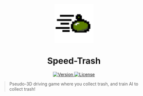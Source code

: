  <p align="center">
	<a>
		<img width="128px" src="./icon.png" alt="" />
		<h1 align="center">
			Speed-Trash
		</h1>
	</a>
</p>


<p align="center">
	<a href="https://github.com/ClarkThyLord/Speed-Trash/releases">
		<img src="https://img.shields.io/badge/Version-1.0.0-green.svg" alt="Version">
	</a>
	<a href="https://github.com/ClarkThyLord/Speed-Trash/blob/master/LICENSE">
		<img src="https://img.shields.io/badge/License-MIT-brightgreen.svg" alt="License">
	</a>
</p>

> Pseudo-3D driving game where you collect trash, and train AI to collect trash! 
